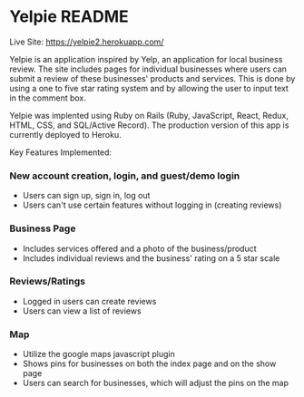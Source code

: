 # Yelpie README



Live Site: https://yelpie2.herokuapp.com/
 

Yelpie is an application inspired by Yelp, an application for local business review. The site includes pages for individual businesses where users can submit a review of these businesses' products and services. This is done by using a one to five star rating system and by allowing the user to input text in the comment box.

Yelpie was implented using Ruby on Rails (Ruby, JavaScript, React, Redux, HTML, CSS, and SQL/Active Record). The production version of this app is currently deployed to Heroku.

Key Features Implemented:

### New account creation, login, and guest/demo login 
* Users can sign up, sign in, log out
* Users can't use certain features without logging in (creating reviews)
###  Business Page 
* Includes services offered and a photo of the business/product
* Includes individual reviews and the business' rating on a 5 star scale
### Reviews/Ratings  
* Logged in users can create reviews
* Users can view a list of reviews
### Map 
* Utilize the google maps javascript plugin 
* Shows pins for businesses on both the index page and on the show page
* Users can search for businesses, which will adjust the pins on the map

